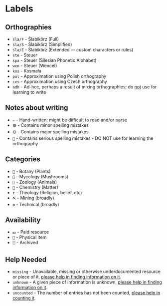 # Labels

## Orthographies

- `śla/F` - Ślabikŏrz (Full)
- `śla/S` - Ślabikŏrz (Simplified)
- `śla/E` - Ślabikŏrz (Extended — custom characters or rules)
- `ste` - Steuer
- `spa` - Steuer (Silesian Phonetic Alphabet)
- `wen` - Steuer (Wencel)
- `kos` - Kosmała
- `pol` - Approximation using Polish orthography
- `ces` - Approximation using Czech orthography
- `adh` - Ad-hoc, perhaps a result of mixing orthographies; do <ins>not</ins> use for learning to write

## Notes about writing

- `✍️` - Hand-written; might be difficult to read and/or parse
- `🟢` - Contains minor spelling mistakes
- `🟡` - Contains major spelling mistakes
- `🔴` - Contains serious spelling mistakes - DO NOT use for learning the orthography

## Categories

- `🌿` - Botany (Plants)
- `🍄` - Mycology (Mushrooms)
- `🐴` - Zoology (Animals)
- `🧪` - Chemistry (Matter)
- `✝️` - Theology (Religion, belief, etc)
- `⛏️` - Mining (broadly)
- `⚙️` - Technical (broadly)

## Availability

- `💵` - Paid resource
- `🧩` - Physical item
- `🗄️` - Archived

## Help Needed

- `missing` - Unavailable, missing or otherwise underdocumented resource or piece of it, <ins>please help in finding information on it</ins>.
- `unknown` - A given piece of information is unknown, <ins>please help in finding information on it</ins>.
- `uncounted` - The number of entries has not been counted, <ins>please help in counting it</ins>.
